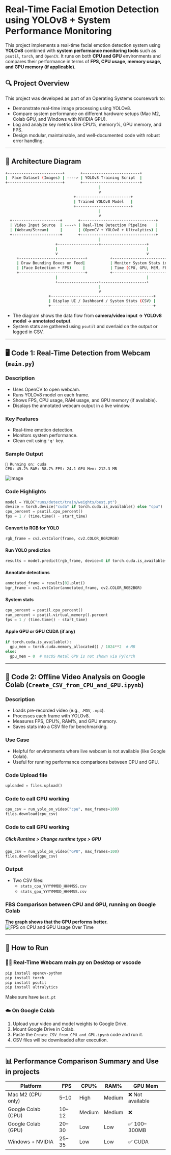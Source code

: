# Real-Time Facial Emotion Detection using YOLOv8 + System Performance Monitoring

This project implements a real-time facial emotion detection system using **YOLOv8** combined with **system performance monitoring tools** such as `psutil`, `torch`, and `OpenCV`. It runs on both **CPU and GPU** environments and compares their performance in terms of **FPS, CPU usage, memory usage, and GPU memory (if applicable)**.

## 🔍 Project Overview

This project was developed as part of an Operating Systems coursework to:
- Demonstrate real-time image processing using YOLOv8.
- Compare system performance on different hardware setups (Mac M2, Colab GPU, and Windows with NVIDIA GPU).
- Log and analyze key metrics like CPU%, memory%, GPU memory, and FPS.
- Design modular, maintainable, and well-documented code with robust error handling.

---

## 🧠 Architecture Diagram
```bash
+------------------------+       +-------------------------+
|  Face Dataset (Images) | ----> | YOLOv8 Training Script  |
+------------------------+       +-------------------------+
                                         |
                                         v
                              +------------------------+
                              | Trained YOLOv8 Model   |
                              +------------------------+
                                         |
                                         v
  +---------------------+       +---------------------------------+
  | Video Input Source  | ----> | Real-Time Detection Pipeline    |
  | (Webcam/Stream)     |       | (OpenCV + YOLOv8 + Ultralytics) |
  +---------------------+       +---------------------------------+
                                         |
                      +------------------+--------------------+
                      |                                       |
                      v                                       v
     +-----------------------------+          +------------------------------+
     | Draw Bounding Boxes on Feed|           | Monitor System Stats in Real |
     | (Face Detection + FPS)     |           | Time (CPU, GPU, MEM, FPS)    |
     +-----------------------------+          +------------------------------+
                      |                                       |
                      +------------------+--------------------+
                                         |
                                         v
                   +---------------------------------------------+
                   | Display UI / Dashboard / System Stats (CSV) |
                   +---------------------------------------------+

```
- The diagram shows the data flow from **camera/video input → YOLOv8 model → annotated output**.
- System stats are gathered using `psutil` and overlaid on the output or logged in CSV.

---

## 🖥️ Code 1: Real-Time Detection from Webcam (`main.py`)

### Description
- Uses OpenCV to open webcam.
- Runs YOLOv8 model on each frame.
- Shows FPS, CPU usage, RAM usage, and GPU memory (if available).
- Displays the annotated webcam output in a live window.

### Key Features
- Real-time emotion detection.
- Monitors system performance.
- Clean exit using `'q'` key.

### Sample Output

```
🔧 Running on: cuda
CPU: 45.2% RAM: 58.7% FPS: 24.1 GPU Mem: 212.3 MB
```
![image](https://github.com/user-attachments/assets/8b4835b5-d929-40e8-8349-872bd1fcbf11)

### Code Highlights

```python
model = YOLO("runs/detect/train/weights/best.pt")
device = torch.device("cuda" if torch.cuda.is_available() else "cpu")
cpu_percent = psutil.cpu_percent()
fps = 1 / (time.time() - start_time)
```
#### Convert to RGB for YOLO
```python
rgb_frame = cv2.cvtColor(frame, cv2.COLOR_BGR2RGB)
```

#### Run YOLO prediction
```python
results = model.predict(rgb_frame, device=0 if torch.cuda.is_available() else "cpu", verbose=False)
```

#### Annotate detections
```python
annotated_frame = results[0].plot()
bgr_frame = cv2.cvtColor(annotated_frame, cv2.COLOR_RGB2BGR)
```

#### System stats
```python
cpu_percent = psutil.cpu_percent()
ram_percent = psutil.virtual_memory().percent
fps = 1 / (time.time() - start_time)
```

#### Apple GPU or GPU CUDA (if any)
```python
if torch.cuda.is_available():
  gpu_mem = torch.cuda.memory_allocated() / 1024**2  # MB
else:
  gpu_mem = 0  # macOS Metal GPU is not shown via PyTorch
```

---

## 🧪 Code 2: Offline Video Analysis on Google Colab (`Create_CSV_from_CPU_and_GPU.ipynb`)

### Description
- Loads pre-recorded video (e.g., `.MOV`, `.mp4`).
- Processes each frame with YOLOv8.
- Measures FPS, CPU%, RAM%, and GPU memory.
- Saves stats into a CSV file for benchmarking.

### Use Case
- Helpful for environments where live webcam is not available (like Google Colab).
- Useful for running performance comparisons between CPU and GPU.

### Code Upload file
```python
uploaded = files.upload()
```

### Code to call CPU working
```python
cpu_csv = run_yolo_on_video("cpu", max_frames=100)
files.download(cpu_csv)
```

### Code to call GPU working
##### Click Runtime > Change runtime type > GPU
```python
gpu_csv = run_yolo_on_video("GPU", max_frames=100)
files.download(gpu_csv)
```

### Output
- Two CSV files:
  - `stats_cpu_YYYYMMDD_HHMMSS.csv`
  - `stats_gpu_YYYYMMDD_HHMMSS.csv`

### FBS Comparison between CPU and GPU, running on Google Colab
**The graph shows that the GPU performs better.**
![FPS on CPU and GPU Usage Over Time](https://github.com/user-attachments/assets/455e0893-9cb6-4245-8f3b-826179fa3de4)

---

## 🚀 How to Run

### 🧑‍💻 Real-Time Webcam main.py on Desktop or vscode

```bash
pip install opencv-python
pip install torch
pip install psutil
pip install ultralytics

```
Make sure have `best.pt`

### ☁️ On Google Colab

1. Upload your video and model weights to Google Drive.
2. Mount Google Drive in Colab.
3. Paste the `Create_CSV_from_CPU_and_GPU.ipynb` code and run it.
4. CSV files will be downloaded after execution.

---

## 📊 Performance Comparison Summary and Use in projects

| Platform           | FPS   | CPU%   | RAM%   | GPU Mem |
|-------------------|-------|--------|--------|----------|
| Mac M2 (CPU only) | 5–10  | High   | Medium | ❌ Not available |
| Google Colab (CPU)| 10–12 | Medium | Medium | ❌ |
| Google Colab (GPU)| 20–30 | Low    | Low    | ✅ 100–300MB |
| Windows + NVIDIA  | 25–35 | Low    | Low    | ✅ CUDA |


